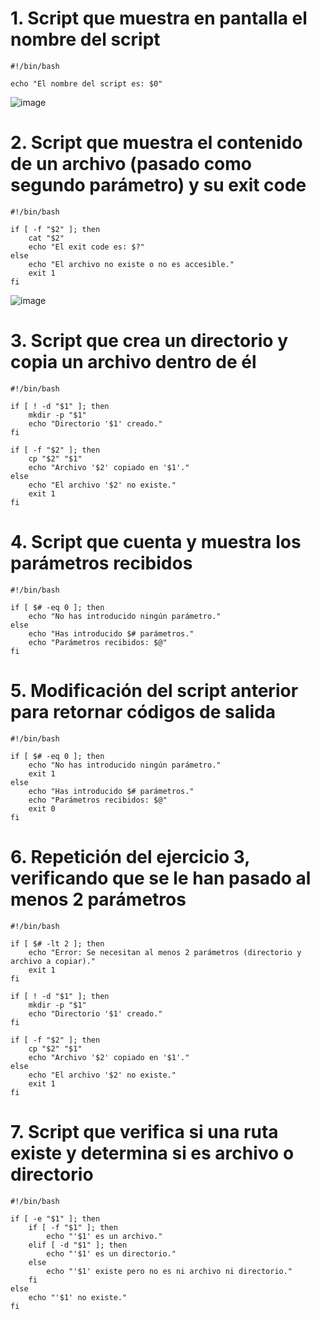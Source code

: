 # 1. Script que muestra en pantalla el nombre del script

````
#!/bin/bash

echo "El nombre del script es: $0"
````
![image](https://github.com/user-attachments/assets/3a8eff6e-860c-4db7-923e-36424858a4dd)

# 2. Script que muestra el contenido de un archivo (pasado como segundo parámetro) y su exit code

````
#!/bin/bash

if [ -f "$2" ]; then
    cat "$2"
    echo "El exit code es: $?"
else
    echo "El archivo no existe o no es accesible."
    exit 1
fi
````
![image](https://github.com/user-attachments/assets/9575ae5a-b6d7-45a5-a955-7c028e31909b)

# 3. Script que crea un directorio y copia un archivo dentro de él

````
#!/bin/bash

if [ ! -d "$1" ]; then
    mkdir -p "$1"
    echo "Directorio '$1' creado."
fi

if [ -f "$2" ]; then
    cp "$2" "$1"
    echo "Archivo '$2' copiado en '$1'."
else
    echo "El archivo '$2' no existe."
    exit 1
fi
````

# 4. Script que cuenta y muestra los parámetros recibidos

````
#!/bin/bash

if [ $# -eq 0 ]; then
    echo "No has introducido ningún parámetro."
else
    echo "Has introducido $# parámetros."
    echo "Parámetros recibidos: $@"
fi
````

# 5. Modificación del script anterior para retornar códigos de salida

````
#!/bin/bash

if [ $# -eq 0 ]; then
    echo "No has introducido ningún parámetro."
    exit 1
else
    echo "Has introducido $# parámetros."
    echo "Parámetros recibidos: $@"
    exit 0
fi
````

# 6. Repetición del ejercicio 3, verificando que se le han pasado al menos 2 parámetros

````
#!/bin/bash

if [ $# -lt 2 ]; then
    echo "Error: Se necesitan al menos 2 parámetros (directorio y archivo a copiar)."
    exit 1
fi

if [ ! -d "$1" ]; then
    mkdir -p "$1"
    echo "Directorio '$1' creado."
fi

if [ -f "$2" ]; then
    cp "$2" "$1"
    echo "Archivo '$2' copiado en '$1'."
else
    echo "El archivo '$2' no existe."
    exit 1
fi
````

# 7. Script que verifica si una ruta existe y determina si es archivo o directorio

````
#!/bin/bash

if [ -e "$1" ]; then
    if [ -f "$1" ]; then
        echo "'$1' es un archivo."
    elif [ -d "$1" ]; then
        echo "'$1' es un directorio."
    else
        echo "'$1' existe pero no es ni archivo ni directorio."
    fi
else
    echo "'$1' no existe."
fi
````




